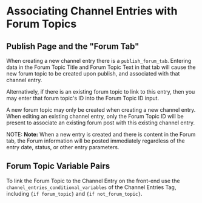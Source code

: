 <!--
    This source file is part of the open source project
    ExpressionEngine User Guide (https://github.com/ExpressionEngine/ExpressionEngine-User-Guide)

    @link      https://expressionengine.com/
    @copyright Copyright (c) 2003-2020, Packet Tide, LLC (https://www.packettide.com)
    @license   https://expressionengine.com/license Licensed under Apache License, Version 2.0
-->

# Associating Channel Entries with Forum Topics

## Publish Page and the "Forum Tab"

When creating a new channel entry there is a `publish_forum_tab`. Entering data in the Forum Topic Title and Forum Topic Text in that tab will cause the new forum topic to be created upon publish, and associated with that channel entry.

Alternatively, if there is an existing forum topic to link to this entry, then you may enter that forum topic's ID into the Forum Topic ID input.

A new forum topic may only be created when creating a new channel entry. When editing an existing channel entry, only the Forum Topic ID will be present to associate an existing forum post with this existing channel entry.

NOTE: **Note:** When a new entry is created and there is content in the Forum tab, the Forum information will be posted immediately regardless of the entry date, status, or other entry parameters.

## Forum Topic Variable Pairs

To link the Forum Topic to the Channel Entry on the front-end use the `channel_entries_conditional_variables` of the Channel Entries Tag, including `{if forum_topic}` and `{if not_forum_topic}`.
